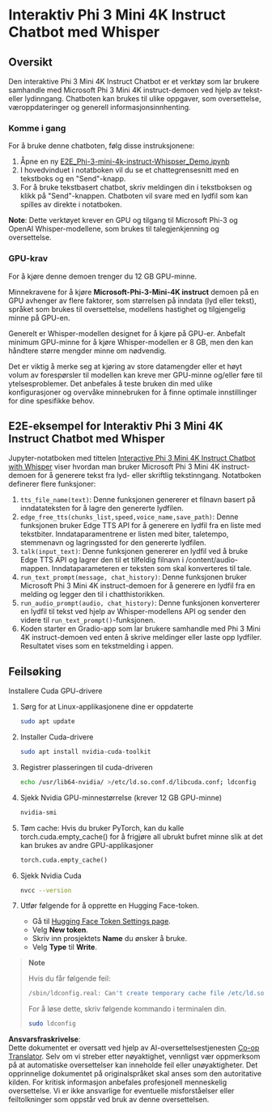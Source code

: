 <!--
CO_OP_TRANSLATOR_METADATA:
{
  "original_hash": "006e8cf75211d3297f24e1b22e38955f",
  "translation_date": "2025-07-17T02:19:41+00:00",
  "source_file": "md/02.Application/01.TextAndChat/Phi3/E2E_Phi-3-mini_with_whisper.md",
  "language_code": "no"
}
-->
# Interaktiv Phi 3 Mini 4K Instruct Chatbot med Whisper

## Oversikt

Den interaktive Phi 3 Mini 4K Instruct Chatbot er et verktøy som lar brukere samhandle med Microsoft Phi 3 Mini 4K instruct-demoen ved hjelp av tekst- eller lydinngang. Chatboten kan brukes til ulike oppgaver, som oversettelse, væroppdateringer og generell informasjonsinnhenting.

### Komme i gang

For å bruke denne chatboten, følg disse instruksjonene:

1. Åpne en ny [E2E_Phi-3-mini-4k-instruct-Whispser_Demo.ipynb](https://github.com/microsoft/Phi-3CookBook/blob/main/code/06.E2E/E2E_Phi-3-mini-4k-instruct-Whispser_Demo.ipynb)
2. I hovedvinduet i notatboken vil du se et chattegrensesnitt med en tekstboks og en "Send"-knapp.
3. For å bruke tekstbasert chatbot, skriv meldingen din i tekstboksen og klikk på "Send"-knappen. Chatboten vil svare med en lydfil som kan spilles av direkte i notatboken.

**Note**: Dette verktøyet krever en GPU og tilgang til Microsoft Phi-3 og OpenAI Whisper-modellene, som brukes til talegjenkjenning og oversettelse.

### GPU-krav

For å kjøre denne demoen trenger du 12 GB GPU-minne.

Minnekravene for å kjøre **Microsoft-Phi-3-Mini-4K instruct** demoen på en GPU avhenger av flere faktorer, som størrelsen på inndata (lyd eller tekst), språket som brukes til oversettelse, modellens hastighet og tilgjengelig minne på GPU-en.

Generelt er Whisper-modellen designet for å kjøre på GPU-er. Anbefalt minimum GPU-minne for å kjøre Whisper-modellen er 8 GB, men den kan håndtere større mengder minne om nødvendig.

Det er viktig å merke seg at kjøring av store datamengder eller et høyt volum av forespørsler til modellen kan kreve mer GPU-minne og/eller føre til ytelsesproblemer. Det anbefales å teste bruken din med ulike konfigurasjoner og overvåke minnebruken for å finne optimale innstillinger for dine spesifikke behov.

## E2E-eksempel for Interaktiv Phi 3 Mini 4K Instruct Chatbot med Whisper

Jupyter-notatboken med tittelen [Interactive Phi 3 Mini 4K Instruct Chatbot with Whisper](https://github.com/microsoft/Phi-3CookBook/blob/main/code/06.E2E/E2E_Phi-3-mini-4k-instruct-Whispser_Demo.ipynb) viser hvordan man bruker Microsoft Phi 3 Mini 4K instruct-demoen for å generere tekst fra lyd- eller skriftlig tekstinngang. Notatboken definerer flere funksjoner:

1. `tts_file_name(text)`: Denne funksjonen genererer et filnavn basert på inndatateksten for å lagre den genererte lydfilen.
1. `edge_free_tts(chunks_list,speed,voice_name,save_path)`: Denne funksjonen bruker Edge TTS API for å generere en lydfil fra en liste med tekstbiter. Inndataparamentrene er listen med biter, taletempo, stemmenavn og lagringssted for den genererte lydfilen.
1. `talk(input_text)`: Denne funksjonen genererer en lydfil ved å bruke Edge TTS API og lagrer den til et tilfeldig filnavn i /content/audio-mappen. Inndataparameteren er teksten som skal konverteres til tale.
1. `run_text_prompt(message, chat_history)`: Denne funksjonen bruker Microsoft Phi 3 Mini 4K instruct-demoen for å generere en lydfil fra en melding og legger den til i chatthistorikken.
1. `run_audio_prompt(audio, chat_history)`: Denne funksjonen konverterer en lydfil til tekst ved hjelp av Whisper-modellens API og sender den videre til `run_text_prompt()`-funksjonen.
1. Koden starter en Gradio-app som lar brukere samhandle med Phi 3 Mini 4K instruct-demoen ved enten å skrive meldinger eller laste opp lydfiler. Resultatet vises som en tekstmelding i appen.

## Feilsøking

Installere Cuda GPU-drivere

1. Sørg for at Linux-applikasjonene dine er oppdaterte

    ```bash
    sudo apt update
    ```

1. Installer Cuda-drivere

    ```bash
    sudo apt install nvidia-cuda-toolkit
    ```

1. Registrer plasseringen til cuda-driveren

    ```bash
    echo /usr/lib64-nvidia/ >/etc/ld.so.conf.d/libcuda.conf; ldconfig
    ```

1. Sjekk Nvidia GPU-minnestørrelse (krever 12 GB GPU-minne)

    ```bash
    nvidia-smi
    ```

1. Tøm cache: Hvis du bruker PyTorch, kan du kalle torch.cuda.empty_cache() for å frigjøre all ubrukt bufret minne slik at det kan brukes av andre GPU-applikasjoner

    ```python
    torch.cuda.empty_cache() 
    ```

1. Sjekk Nvidia Cuda

    ```bash
    nvcc --version
    ```

1. Utfør følgende for å opprette en Hugging Face-token.

    - Gå til [Hugging Face Token Settings page](https://huggingface.co/settings/tokens?WT.mc_id=aiml-137032-kinfeylo).
    - Velg **New token**.
    - Skriv inn prosjektets **Name** du ønsker å bruke.
    - Velg **Type** til **Write**.

> **Note**
>
> Hvis du får følgende feil:
>
> ```bash
> /sbin/ldconfig.real: Can't create temporary cache file /etc/ld.so.cache~: Permission denied 
> ```
>
> For å løse dette, skriv følgende kommando i terminalen din.
>
> ```bash
> sudo ldconfig
> ```

**Ansvarsfraskrivelse**:  
Dette dokumentet er oversatt ved hjelp av AI-oversettelsestjenesten [Co-op Translator](https://github.com/Azure/co-op-translator). Selv om vi streber etter nøyaktighet, vennligst vær oppmerksom på at automatiske oversettelser kan inneholde feil eller unøyaktigheter. Det opprinnelige dokumentet på originalspråket skal anses som den autoritative kilden. For kritisk informasjon anbefales profesjonell menneskelig oversettelse. Vi er ikke ansvarlige for eventuelle misforståelser eller feiltolkninger som oppstår ved bruk av denne oversettelsen.